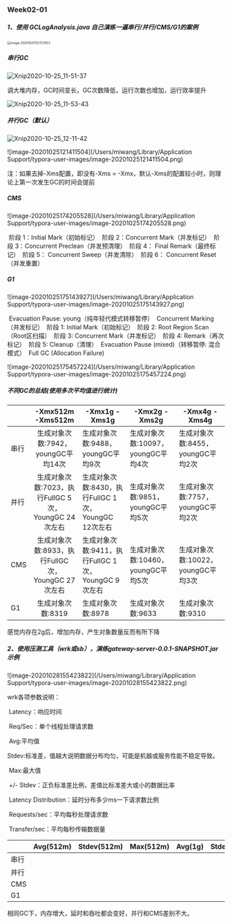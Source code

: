 ### Week02-01

##### 1、使用 GCLogAnalysis.java 自己演练一遍串行/并行/CMS/G1的案例

<img src="/Users/miwang/Library/Application Support/typora-user-images/image-20201025112727833.png" alt="image-20201025112727833" style="zoom:50%;" />

##### 串行GC

![Xnip2020-10-25_11-51-37](/Users/miwang/javaWeb/advancement-workspace/exercise/02/screenshot/Xnip2020-10-25_11-51-37.png)

调大堆内存，GC时间变长，GC次数降低，运行次数也增加，运行效率提升

![Xnip2020-10-25_11-53-43](/Users/miwang/javaWeb/advancement-workspace/exercise/02/screenshot/Xnip2020-10-25_11-53-43.png)



##### 并行GC（默认）

![Xnip2020-10-25_12-11-42](/Users/miwang/javaWeb/advancement-workspace/exercise/02/screenshot/Xnip2020-10-25_12-11-42.png)

![image-20201025121411504](/Users/miwang/Library/Application Support/typora-user-images/image-20201025121411504.png)

注：如果去掉-Xms配置，即没有-Xms = -Xmx，默认-Xms的配置较小时，则理论上第一次发生GC的时间会提前

##### CMS

![image-20201025174205528](/Users/miwang/Library/Application Support/typora-user-images/image-20201025174205528.png)

​	阶段 1：Initial Mark（初始标记）
​	阶段 2：Concurrent Mark（并发标记）
​	阶段 3：Concurrent Preclean（并发预清理）
​	阶段 4： Final Remark（最终标记）
​	阶段 5： Concurrent Sweep（并发清除）
​	阶段 6： Concurrent Reset（并发重置）

##### G1

![image-20201025175143927](/Users/miwang/Library/Application Support/typora-user-images/image-20201025175143927.png)

​	Evacuation Pause: young（纯年轻代模式转移暂停）
​	Concurrent Marking（并发标记）
​	阶段 1: Initial Mark（初始标记）
​	阶段 2: Root Region Scan（Root区扫描）
​	阶段 3: Concurrent Mark（并发标记）
​	阶段 4: Remark（再次标记）
​	阶段 5: Cleanup（清理）
​	Evacuation Pause (mixed)（转移暂停: 混合模式）
​	Full GC (Allocation Failure)

![image-20201025175457224](/Users/miwang/Library/Application Support/typora-user-images/image-20201025175457224.png)



##### 不同GC的总结(使用多次平均值进行统计)

|      |                  -Xmx512m -Xms512m                  | -Xmx1g -Xms1g                                       | -Xmx2g -Xms2g                      | -Xmx4g -Xms4g                      |
| ---- | :-------------------------------------------------: | --------------------------------------------------- | ---------------------------------- | ---------------------------------- |
| 串行 |         生成对象次数:7942，youngGC平均14次          | 生成对象次数:9488，youngGC平均9次                   | 生成对象次数:10097，youngGC平均4次 | 生成对象次数:8455，youngGC平均2次  |
| 并行 | 生成对象次数:7023，执行FullGC 5次，YoungGC 24次左右 | 生成对象次数:8430，执行FullGC 1次，YoungGC 12次左右 | 生成对象次数:9851，youngGC平均5次  | 生成对象次数:7757，youngGC平均2次  |
| CMS  | 生成对象次数:8933，执行FullGC 次，YoungGC 27次左右  | 生成对象次数:9411，执行FullGC 1次，YoungGC 9次左右  | 生成对象次数:10460，youngGC平均5次 | 生成对象次数:10022，youngGC平均3次 |
| G1   |                  生成对象次数:8319                  | 生成对象次数:8978                                   | 生成对象次数:9633                  | 生成对象次数:9310                  |

感觉内存在2g后，增加内存，产生对象数量反而有所下降



##### 2、使用压测工具（wrk或sb），演练gateway-server-0.0.1-SNAPSHOT.jar 示例

![image-20201028155423822](/Users/miwang/Library/Application Support/typora-user-images/image-20201028155423822.png)

wrk各项参数说明：

​	Latency：响应时间

​	Req/Sec：单个线程处理请求数

​	Avg:平均值

​	Stdev:标准差，值越大说明数据分布均匀，可能是机器或服务性能不稳定导致。

​	Max:最大值

​	+/- Stdev：正负标准差比例，差值比标准差大或小的数据比率

​	Latency Distribution：延时分布多少ms一下请求数比例

​	Requests/sec：平均每秒处理请求数

​	Transfer/sec：平均每秒传输数据量

|      | Avg(512m) | Stdev(512m) | Max(512m) | Avg(1g) | Stdev(1g) | Max(1g) | Avg(2g) | Stdev(2g) | Max(2g) |
| ---- | --------- | ----------- | --------- | ------- | --------- | ------- | ------- | --------- | ------- |
| 串行 |           |             |           |         |           |         |         |           |         |
| 并行 |           |             |           |         |           |         |         |           |         |
| CMS  |           |             |           |         |           |         |         |           |         |
| G1   |           |             |           |         |           |         |         |           |         |

相同GC下，内存增大，延时和吞吐都会变好，并行和CMS差别不大。

